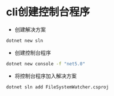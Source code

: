 # cli创建控制台程序

- 创建解决方案
  
``` bash
dotnet new sln
```

- 创建控制台程序
  
``` bash
dotnet new console -f "net5.0"
```

- 将控制台程序加入解决方案

``` bash
dotnet sln add FileSystemWatcher.csproj
```
